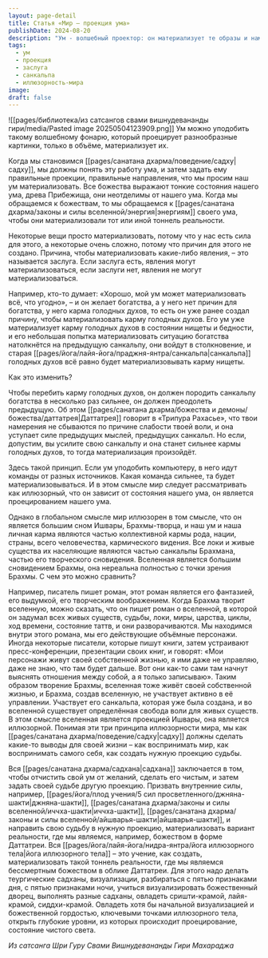 ```yaml
---
layout: page-detail
title: Статья «Мир – проекция ума»
publishDate: 2024-08-20
description: "Ум - волшебный проектор: он материализует те образы и намерения, которые в нём сильнее всего укоренены. Материализация зависит от заслуг и силы санкальпы - чтобы изменить судьбу, нужно усилить новое намерение, очистить ум и практиковать визуализации и садхану. Мир - иллюзорная проекция, часть сна Брахмы, и задача садху - осознанно формировать свою реальность через внутренние силы и духовную практику."
tags:
  - ум
  - проекция
  - заслуга
  - санкальпа
  - иллюзорность-мира
image: 
draft: false
---
```

![[pages/библиотека/из сатсангов свами вишнудевананды гири/media/Pasted image 20250504123909.png]]
 Ум можно уподобить такому волшебному фонарю, который проецирует разнообразные картинки, только в объёме, материализует их.

 Когда мы становимся [[pages/санатана дхарма/поведение/садху|садху]], мы должны понять эту работу ума, и затем задать ему правильные проекции, правильные направления, что мы просим наш ум материализовать. Все божества выражают тонкие состояния нашего ума, древа Прибежища, они неотделимы от нашего ума. Когда мы обращаемся к божествам, то мы обращаемся к [[pages/санатана дхарма/законы и силы вселенной/энергия|энергиям]] своего ума, чтобы они материализовали тот или иной тоннель реальности.

 Некоторые вещи просто материализовать, потому что у нас есть сила для этого, а некоторые очень сложно, потому что причин для этого не создано. Причина, чтобы материализовать какие-либо явления, – это называется заслуга. Если заслуга есть, явления могут материализоваться, если заслуги нет, явления не могут материализоваться.

 Например, кто-то думает: «Хорошо, мой ум может материализовать всё, что угодно», – и он желает богатства, а у него нет причин для богатства, у него карма голодных духов, то есть он уже ранее создал причину, чтобы материализовать карму голодных духов. Его ум уже материализует карму голодных духов в состоянии нищеты и бедности, и его небольшая попытка материализовать ситуацию богатства натолкнётся на предыдущую санкальпу, они войдут в столкновение, и старая [[pages/йога/лайя-йога/праджня-янтра/санкальпа|санкальпа]] голодных духов всё равно будет материализовывать карму нищеты. 

 Как это изменить?

 Чтобы перебить карму голодных духов, он должен породить санкальпу богатства в несколько раз сильнее, он должен преодолеть предыдущую. Об этом [[pages/санатана дхарма/божества и демоны/божества/даттатрея|Даттатрея]] говорит в «Трипура Рахасье», что твои намерения не сбываются по причине слабости твоей воли, и она уступает силе предыдущих мыслей, предыдущих санкальп. Но если, допустим, вы усилите свою санкальпу и она станет сильнее кармы голодных духов, то тогда материализация произойдёт.

 Здесь такой принцип. Если ум уподобить компьютеру, в него идут команды от разных источников. Какая команда сильнее, та будет материализовываться. И в этом смысле мир следует рассматривать как иллюзорный, что он зависит от состояния нашего ума, он является проецированием нашего ума.

 Однако в глобальном смысле мир иллюзорен в том смысле, что он является большим сном Ишвары, Брахмы-творца, и наш ум и наша личная карма являются частью коллективной кармы рода, нации, страны, всего человечества, кармического видения. Все локи и живые существа их населяющие являются частью санкальпы Брахмана, частью его творческого сновидения. Вселенная является большим сновидением Брахмы, она нереальна полностью с точки зрения Брахмы. С чем это можно сравнить?

 Например, писатель пишет роман, этот роман является его фантазией, его выдумкой, его творческим воображением. Когда Брахма творит вселенную, можно сказать, что он пишет роман о вселенной, в которой он задумал всех живых существ, судьбы, локи, миры, царства, циклы, ход времени, состояние таттв, и они разворачиваются. Мы находимся внутри этого романа, мы его действующие объёмные персонажи. Иногда некоторые писатели, которые пишут книги, затем устраивают пресс-конференции, презентации своих книг, и говорят: «Мои персонажи живут своей собственной жизнью, я ими даже не управляю, даже не знаю, что там будет дальше. Вот они как-то сами там начнут выяснять отношения между собой, а я только записываю». Таким образом творение Брахмы, вселенная тоже живёт своей собственной жизнью, и Брахма, создав вселенную, не участвует активно в её управлении. Участвует его санкальпа, которая уже была создана, и во вселенной существует определённая свобода воли для живых существ. В этом смысле вселенная является проекцией Ишвары, она является иллюзорной. Понимая эти три принципа иллюзорности мира, мы как [[pages/санатана дхарма/поведение/садху|садху]] должны сделать какие-то выводы для своей жизни – как воспринимать мир, как воспринимать самого себя, как создать нужную проекцию судьбы.

 Вся [[pages/санатана дхарма/садхана|садхана]] заключается в том, чтобы отчистить свой ум от желаний, сделать его чистым, и затем задать своей судьбе другую проекцию. Призвать внутренние силы, например, [[pages/йога/плод учения/5 сил просветленного/джняна-шакти|джняна-шакти]], [[pages/санатана дхарма/законы и силы вселенной/иччха-шакти|иччха-шакти]], [[pages/санатана дхарма/законы и силы вселенной/айшварья-шакти|айшварья-шакти]], и направить свою судьбу в нужную проекцию, материализовать вариант реальности, где мы являемся, например, божеством в форме Даттатреи. Вся [[pages/йога/лайя-йога/нидра-янтра/йога иллюзорного тела|йога иллюзорного тела]] – это учение, как создать, материализовать такой тоннель реальности, где мы являемся бессмертным божеством в облике Даттатреи. Для этого надо делать теургические садханы, визуализации, разбираться с пятью признаками дня, с пятью признаками ночи, учиться визуализировать божественный дворец, выполнять разные садханы, овладеть сришти-крамой, лайя-крамой, сиддхи-крамой. Овладеть хотя бы начальной визуализацией и божественной гордостью, ключевыми точками иллюзорного тела, открыть глубокие уровни, из которых происходит проецирование, состояние чистого света.

*Из сатсанга Шри Гуру Свами Вишнудевананды Гири Махараджа*